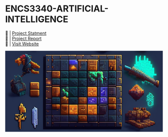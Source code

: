 # ENCS3340-ARTIFICIAL-INTELLIGENCE


🔗 | [Project Statment](Project1/AI_project.pdf)  <br>
🔗 | [Project Report](Project1/AIReport.pdf)  <br>
🔗 | [Visit Website](https://lucent-lebkuchen-a93af8.netlify.app/)

![Website Screenshot](Project1/img/Background/Cave.png)
